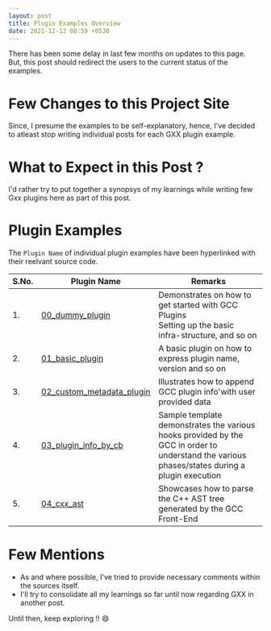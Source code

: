 ```yaml
---
layout: post
title: Plugin Examples Overview
date: 2021-12-12 08:59 +0530
---
```


There has been some delay in last few months on updates to this page.<br>
But, this post should redirect the users to the current status of the examples.

# Few Changes to this Project Site
Since, I presume the examples to be self-explanatory, hence, I've decided to atleast stop writing individual posts for each GXX plugin example.

# What to Expect in this Post ?
I'd rather try to put together a synopsys of my learnings while writing few Gxx plugins here as part of this post.

# Plugin Examples
The ```Plugin Name``` of individual plugin examples have been hyperlinked with their reelvant source code.

| S.No. | Plugin Name | Remarks |
| ----- | ----------- | ------- |
| 1. | [00_dummy_plugin](https://github.com/VSPhaneendraPaluri/decoding-gxx/blob/master/plugins/00_dummy_plugin/DummyGxxPlugin.cpp) | Demonstrates on how to get started with GCC Plugins<br>Setting up the basic infra-structure, and so on |
| 2. | [01_basic_plugin](https://github.com/VSPhaneendraPaluri/decoding-gxx/blob/master/plugins/01_basic_plugin/BasicGxxPlugin.cpp) | A basic plugin on how to express plugin name, version and so on |
| 3. | [02_custom_metadata_plugin](https://github.com/VSPhaneendraPaluri/decoding-gxx/blob/master/plugins/02_custom_metadata_plugin/CustomMetaDataPlugin.cpp) | Illustrates how to append GCC plugin info'with user provided data |
| 4. | [03_plugin_info_by_cb](https://github.com/VSPhaneendraPaluri/decoding-gxx/blob/master/plugins/03_plugin_info_by_cb/PluginInfobyCallback.cpp) | Sample template demonstrates the various hooks provided by the GCC in order to understand the various phases/states during a plugin execution |
| 5. | [04_cxx_ast](https://github.com/VSPhaneendraPaluri/decoding-gxx/blob/master/plugins/04_cxx_ast/CxxAst.cpp) | Showcases how to parse the C++ AST tree generated by the GCC Front-End |

# Few Mentions
- As and where possible, I've tried to provide necessary comments within the sources itself.
- I'll try to consolidate all my learnings so far until now regarding GXX in another post.

Until then, keep exploring !! :smile:


